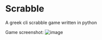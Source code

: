 # Scrabble
A greek cli scrabble game written in python

Game screenshot:
![image](https://github.com/dimitrisdimos00/Scrabble/assets/56233132/8a2aa41c-9be6-49d3-ad00-49f1fdadea60)
